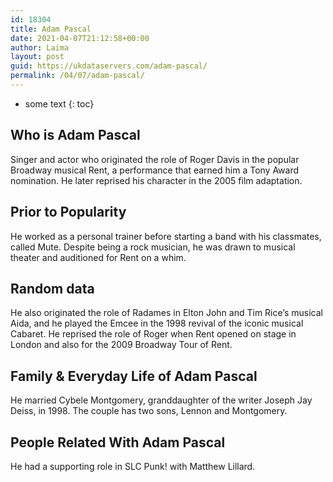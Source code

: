 ```yaml
---
id: 18304
title: Adam Pascal
date: 2021-04-07T21:12:58+00:00
author: Laima
layout: post
guid: https://ukdataservers.com/adam-pascal/
permalink: /04/07/adam-pascal/
---
```


* some text
{: toc}


## Who is Adam Pascal
                  
                  
                  
Singer and actor who originated the role of Roger Davis in the popular Broadway musical Rent, a performance that earned him a Tony Award nomination. He later reprised his character in the 2005 film adaptation. 
                  
              
            
              
            
                
                
                
## Prior to Popularity
                  
                  
                  
He worked as a personal trainer before starting a band with his classmates, called Mute. Despite being a rock musician, he was drawn to musical theater and auditioned for Rent on a whim. 
                  
              
            
              
            
                
                
                
## Random data
                  
                  
                  
He also originated the role of Radames in Elton John and Tim Rice&#8217;s musical Aida, and he played the Emcee in the 1998 revival of the iconic musical Cabaret. He reprised the role of Roger when Rent opened on stage in London and also for the 2009 Broadway Tour of Rent.
                  
              
            
              
            
                
                
                
## Family & Everyday Life of Adam Pascal
                  
                  
                  
He married Cybele Montgomery, granddaughter of the writer Joseph Jay Deiss, in 1998. The couple has two sons, Lennon and Montgomery.
                  
              
            
              
            
                
                
                
## People Related With Adam Pascal
                  
                  
                  
He had a supporting role in SLC Punk! with Matthew Lillard.
                  
              
            
              
            
                
              
            
              
              
            
            
              
            
          
          
          